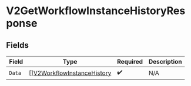 # V2GetWorkflowInstanceHistoryResponse


## Fields

| Field                                                                           | Type                                                                            | Required                                                                        | Description                                                                     |
| ------------------------------------------------------------------------------- | ------------------------------------------------------------------------------- | ------------------------------------------------------------------------------- | ------------------------------------------------------------------------------- |
| `Data`                                                                          | [][V2WorkflowInstanceHistory](../../models/shared/v2workflowinstancehistory.md) | :heavy_check_mark:                                                              | N/A                                                                             |